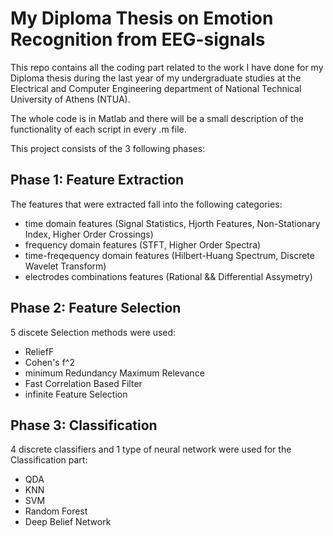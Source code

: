 # My Diploma Thesis on Emotion Recognition from EEG-signals

This repo contains all the coding part related to the work I have done for my Diploma thesis 
during the last year of my undergraduate studies at the Electrical and Computer Engineering department
of National Technical University of Athens (NTUA).

The whole code is in Matlab and there will be a small description of the functionality of each script 
in every .m file.

This project consists of the 3 following phases:

## Phase 1: Feature Extraction

The features that were extracted fall into the following categories:
  - time domain features (Signal Statistics, Hjorth Features, Non-Stationary Index, Higher Order Crossings)
  - frequency domain features (STFT, Higher Order Spectra)
  - time-freqequency domain features (Hilbert-Huang Spectrum, Discrete Wavelet Transform)
  - electrodes combinations features (Rational && Differential Assymetry)

## Phase 2: Feature Selection

5 discete Selection methods were used:

  - ReliefF
  - Cohen's f^2
  - minimum Redundancy Maximum Relevance
  - Fast Correlation Based Filter
  - infinite Feature Selection

## Phase 3: Classification

4 discrete classifiers and 1 type of neural network were used for the Classification part:
  - QDA
  - KNN
  - SVM
  - Random Forest
  - Deep Belief Network
